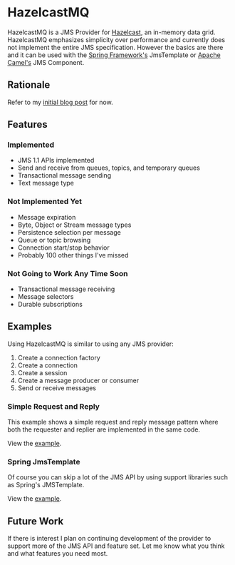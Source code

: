 # HazelcastMQ

HazelcastMQ is a JMS Provider for [Hazelcast](http://www.hazelcast.com/), an in-memory 
data grid. HazelcastMQ emphasizes simplicity over performance and currently does not implement
the entire JMS specification. However the basics are there and it can be used with 
the [Spring Framework's](http://www.springsource.org/spring-framework) JmsTemplate or
[Apache Camel's](http://camel.apache.org/) JMS Component.

## Rationale

Refer to my [initial blog post](http://mikepilone.blogspot.com/2013/01/hazelcast-jms-provider.html) for now.

## Features

### Implemented
* JMS 1.1 APIs implemented
* Send and receive from queues, topics, and temporary queues
* Transactional message sending
* Text message type

### Not Implemented Yet
* Message expiration
* Byte, Object or Stream message types
* Persistence selection per message
* Queue or topic browsing
* Connection start/stop behavior
* Probably 100 other things I've missed

### Not Going to Work Any Time Soon
* Transactional message receiving
* Message selectors
* Durable subscriptions

## Examples

Using HazelcastMQ is similar to using any JMS provider:

1. Create a connection factory
2. Create a connection
3. Create a session
4. Create a message producer or consumer
5. Send or receive messages

### Simple Request and Reply
This example shows a simple request and reply message pattern where both the requester 
and replier are implemented in the same code.

View the [example](https://github.com/mpilone/hazelcastmq/blob/master/hazelcastmq-examples/src/main/java/org/mpilone/hazelcastmq/example/ProducerConsumerRequestReply.java).

### Spring JmsTemplate
Of course you can skip a lot of the JMS API by using support libraries such as Spring's 
JMSTemplate.

View the [example](https://github.com/mpilone/hazelcastmq/blob/master/hazelcastmq-examples/src/main/java/org/mpilone/hazelcastmq/example/SpringJmsTemplateOneWay.java).

## Future Work

If there is interest I plan on continuing development of the provider to support more 
of the JMS API and feature set. Let me know what you think and what features you need most.
